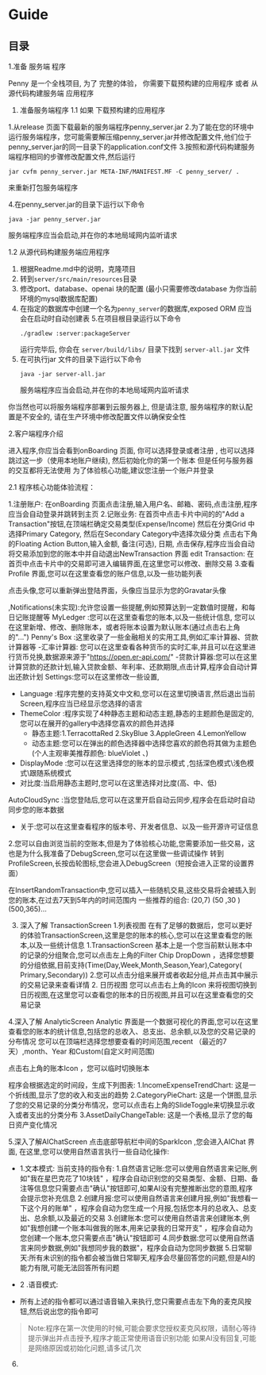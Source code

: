 # Guide

## 目录

1.准备 服务端 程序

Penny 是一个全栈项目, 为了 完整的体验， 你需要下载预构建的应用程序 或者 从源代码构建服务端 应用程序

1. 准备服务端程序
   1.1 如果 下载预构建的应用程序

1.从release 页面下载最新的服务端程序penny_server.jar
2.为了能在您的环境中运行服务端程序，您可能需要解压缩penny_server.jar并修改配置文件,他们位于penny_server.jar的同一目录下的application.conf文件
3.按照和源代码构建服务端程序相同的步骤修改配置文件,然后运行

```shell
jar cvfm penny_server.jar META-INF/MANIFEST.MF -C penny_server/ .
```

来重新打包服务端程序

4.在penny_server.jar的目录下运行以下命令

```
java -jar penny_server.jar
```

服务端程序应当会启动,并在你的本地局域网内监听请求

1.2 从源代码构建服务端应用程序

1. 根据Readme.md中的说明，克隆项目
2. 转到`server/src/main/resources`目录
3. 修改port、database、openai 块的配置 (最小只需要修改database 为你当前环境的mysql数据库配置)
4. 在指定的数据库中创建一个名为`penny_server`的数据库,exposed ORM 应当会在启动时自动创建表
   5.在项目根目录运行以下命令
    ```
    ./gradlew :server:packageServer
    ```
   运行完毕后, 你会在 `server/build/libs/` 目录下找到 `server-all.jar` 文件
5. 在可执行jar 文件的目录下运行以下命令
    ```
    java -jar server-all.jar
    ```
   服务端程序应当会启动,并在你的本地局域网内监听请求

你当然也可以将服务端程序部署到云服务器上, 但是请注意, 服务端程序的默认配置是不安全的,
请在生产环境中修改配置文件以确保安全性

2.客户端程序介绍

进入程序,你应当会看到onBoarding 页面, 你可以选择登录或者注册
, 也可以选择跳过这一步（使用本地账户继续),
然后初始化你的第一个账本
但是任何与服务器的交互都将无法使用
为了体验核心功能,建议您注册一个账户并登录

2.1 程序核心功能体验流程：

1.注册账户: 在onBoarding 页面点击注册,输入用户名、邮箱、密码,点击注册,程序应当会自动登录并跳转到主页
2.记账业务: 在首页中点击卡片中间的的"Add a Transaction"按钮,在顶端栏确定交易类型(Expense/Income)
然后在分类Grid 中选择Primary Category, 然后在Secondary Category中选择次级分类
点击右下角的Floating Action Button,输入金额,
备注(可选),
日期,
点击保存,程序应当会自动将交易添加到您的账本中并自动退出NewTransaction 界面
edit Transaction: 在首页中点击卡片中的交易即可进入编辑界面,在这里您可以修改、删除交易
3.查看Profile 界面,您可以在这里查看您的账户信息,以及一些功能列表

点击头像,您可以重新弹出登陆界面，头像应当显示为您的Gravatar头像

,Notifications(未实现):允许您设置一些提醒,例如预算达到一定数值时提醒，和每日记账提醒等
MyLedger :您可以在这里查看您的账本,以及一些统计信息,
您可以在这里新增、修改、删除账本，或者将账本设置为默认账本(通过点击右上角的"...")
Penny's Box :这里收录了一些金融相关的实用工具,例如汇率计算器、贷款计算器等
-汇率计算器:
您可以在这里查看各种货币的实时汇率,并且可以在这里进行货币兑换,数据源来源于"https://open.er-api.com/"
-贷款计算器:您可以在这里计算贷款的还款计划,输入贷款金额、年利率、还款期限,点击计算,程序会自动计算出还款计划
Settings:您可以在这里修改一些设置,

- Language :程序完整的支持英文中文和,您可以在这里切换语言,然后退出当前Screen,程序应当已经显示您选择的语言
- ThemeColor :程序实现了4种静态主题和动态主题,静态的主题颜色是固定的,您可以在展开的gallery中选择您喜欢的颜色并选择
    - 静态主题:1.TerracottaRed 2.SkyBlue 3.AppleGreen 4.LemonYellow
    - 动态主题:您可以在弹出的颜色选择器中选择您喜欢的颜色将其做为主题色(个人主观审美推荐颜色:
      blueViolet 、)
- DisplayMode :您可以在这里选择您的账本的显示模式 ,包括深色模式\浅色模式\跟随系统模式
- 对比度:当启用静态主题时,您可以在这里选择对比度(高、中、低)

AutoCloudSync :当您登陆后,您可以在这里开启自动云同步,程序会在启动时自动同步您的账本数据

- 关于:您可以在这里查看程序的版本号、开发者信息、以及一些开源许可证信息

2.您可以自由浏览当前的空账本,但是为了体验核心功能,您需要添加一些交易，这也是为什么我准备了DebugScreen,您可以在这里做一些调试操作
转到ProfileScreen,长按齿轮图标,您会进入DebugScreen（短按会进入正常的设置界面）

在InsertRandomTransaction中,您可以插入一些随机交易,这些交易将会被插入到您的账本,在过去7天到5年内的时间范围内
一些推荐的组合:
(20,7)
(50 ,30 )
(500,365)...

3. 深入了解 TransactionScreen
   1.列表视图
   在有了足够的数据后，您可以更好的体验TransactionScreen,这里是您的账本的核心,您可以在这里查看您的账本,以及一些统计信息
   1.TransactionScreen 基本上是一个您当前默认账本中的记录的分组聚合,您可以点击左上角的Filter Chip
   DropDown ，选择您想要的分组依据,目前支持(Time(Day,Week,Month,Season,Year),Category(
   Primary,Secondary))
   2.您可以点击分组来展开或者收起分组,并点击其中展示的交易记录来查看详情
    2. 日历视图
       您可以点击右上角的Icon 来将视图切换到日历视图,在这里您可以查看您的账本的日历视图,并且可以在这里查看您的交易记录

4.深入了解 AnalyticScreen
Analytic 界面是一个数据可视化的界面,您可以在这里查看您的账本的统计信息,包括您的总收入、总支出、总余额,以及您的交易记录的分布情况
您可以在顶端栏选择您想要查看的时间范围,recent （最近的7天）,month、Year 和Custom(自定义时间范围)

点击右上角的账本Icon ，您可以临时切换账本

程序会根据选定的时间段，生成下列图表:
1.IncomeExpenseTrendChart: 这是一个折线图,显示了您的收入和支出的趋势
2.CategoryPieChart: 这是一个饼图,显示了您的交易记录的分类分布情况，您可以点击右上角的SlideToggle来切换显示收入或者支出的分类分布
3.AssetDailyChangeTable: 这是一个表格,显示了您的每日资产变化情况

5.深入了解AIChatScreen
点击底部导航栏中间的SparkIcon ,您会进入AIChat 界面,
在这里,您可以使用自然语言执行一些自动化操作:

- 1.文本模式:
  当前支持的指令有:
  1.自然语言记账:您可以使用自然语言来记账,例如"我在星巴克花了10块钱"
  ，程序会自动识别您的交易类型、金额、日期、备注等信息您只需要点击"确认"按钮即可,如果AI没有完整推断出您的意图,程序会提示您补充信息
  2.创建月报:您可以使用自然语言来创建月报,例如"我想看一下这个月的账单"
  ，程序会自动为您生成一个月报,包括您本月的总收入、总支出、总余额,以及最近的交易
  3.创建账本:您可以使用自然语言来创建账本,例如"我想创建一个账本叫做我的账本,用来记录我的日常开支"
  ，程序会自动为您创建一个账本,您只需要点击"确认"按钮即可
  4.同步数据:您可以使用自然语言来同步数据,例如"我想同步我的数据"，程序会自动为您同步数据
  5.日常聊天:所有未识别的指令都会被当做日常聊天,程序会尽量回答您的问题,但是AI的能力有限,可能无法回答所有问题

- 2 .语音模式:
- 所有上述的指令都可以通过语音输入来执行,您只需要点击左下角的麦克风按钮,然后说出您的指令即可

> Note:程序在第一次使用的时候,可能会要求您授权麦克风权限，请耐心等待提示弹出并点击授予,程序才能正常使用语音识别功能
> 如果AI没有回复,可能是网络原因或初始化问题,请多试几次
>

6.